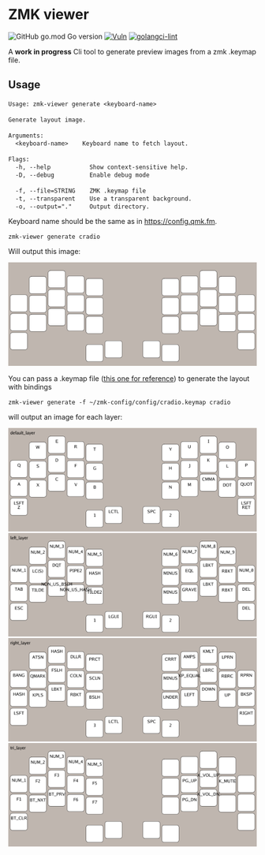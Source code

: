 # ZMK viewer

![GitHub go.mod Go version](https://img.shields.io/github/go-mod/go-version/mrmarble/zmk-layout-viewer)
[![Vuln](https://github.com/MrMarble/zmk-layout-viewer/actions/workflows/vuln.yml/badge.svg)](https://github.com/MrMarble/zmk-layout-viewer/actions/workflows/vuln.yml)
[![golangci-lint](https://github.com/MrMarble/zmk-layout-viewer/actions/workflows/golangci-lint.yml/badge.svg)](https://github.com/MrMarble/zmk-layout-viewer/actions/workflows/golangci-lint.yml)

A **work in progress** Cli tool to generate preview images from a zmk .keymap file.

## Usage

```shell
Usage: zmk-viewer generate <keyboard-name>

Generate layout image.

Arguments:
  <keyboard-name>    Keyboard name to fetch layout.

Flags:
  -h, --help           Show context-sensitive help.
  -D, --debug          Enable debug mode

  -f, --file=STRING    ZMK .keymap file
  -t, --transparent    Use a transparent background.
  -o, --output="."     Output directory.
```

Keyboard name should be the same as in https://config.qmk.fm.

```shell
zmk-viewer generate cradio
```
Will output this image:

![](assets/layout.png)

You can pass a .keymap file ([this one for reference](https://github.com/zmkfirmware/zmk/blob/main/app/boards/shields/cradio/cradio.keymap)) to generate the layout with bindings

```shell
zmk-viewer generate -f ~/zmk-config/config/cradio.keymap cradio
```
will output an image for each layer:

![](assets/cradio_default_layer.png)
![](assets/cradio_left_layer.png)
![](assets/cradio_right_layer.png)
![](assets/cradio_tri_layer.png)
